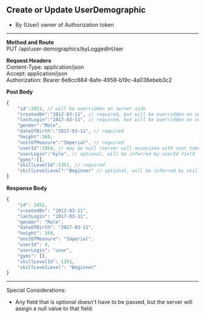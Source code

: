 Create or Update UserDemographic
---

* By (User) owner of Authorization token

---
**Method and Route**\
PUT /api/user-demographics/byLoggedInUser

**Request Headers**\
Content-Type: application/json\
Accept: application/json\
Authorization: Bearer 6e8cc684-8afe-4958-b19c-4a038ebeb3c2


**Post Body**
```javascript
{
	"id":2051, // will be overridden on server side
	"createdOn":"2012-03-11", // required, but will be overridden on server side
	"lastLogin":"2017-03-11", // required, but will be overridden on server side
	"gender":"Male",
	"dateOfBirth":"2017-03-11", // required
	"height":169,
	"unitOfMeasure":"Imperial", // required
	"userId":1954, // may be null (server will associate with user token)
	"userLogin":"kyle", // optional, will be inferred by userId field
	"gyms":[],
	"skillLevelId":1351, // required
	"skillLevelLevel":"Beginner" // optional, will be inferred by skillLevelId field
}
```

**Response Body**
```javascript
{
    "id": 2451,
    "createdOn": "2012-03-11",
    "lastLogin": "2017-03-11",
    "gender": "Male",
    "dateOfBirth": "2017-03-11",
    "height": 169,
    "unitOfMeasure": "Imperial",
    "userId": 4,
    "userLogin": "user",
    "gyms": [],
    "skillLevelId": 1351,
    "skillLevelLevel": "Beginner"
}
```

---
Special Considerations:
* Any field that is optional doesn't have to be passed, but the server will assign a null value to that field.